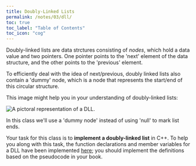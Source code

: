 ```yaml
---
title: Doubly-Linked Lists
permalink: /notes/03/dll/
toc: true
toc_label: "Table of Contents"
toc_icon: "cog"
---
```


Doubly-linked lists are data strctures consisting of _nodes_, which hold a data value and two pointers. One pointer points to the 'next' element of the data structure, and the other points to the 'previous' element. 

To efficiently deal with the idea of next/previous, doubly linked lists also contain a 'dummy' node, which is a node that represents the start/end of this circular structure. 

This image might help you in your understanding of doubly-linked lists:

![A pictoral representation of a DLL](https://i.stack.imgur.com/nlX1F.png).

In this class we'll use a 'dummy node' instead of using 'null' to mark list ends. 

Your task for this class is to **implement a doubly-linked list** in C++. To help you along with this task, the function declarations and member variables for a DLL have been implemented [here](https://github.com/alackles/CMSC-270-ST-23/blob/main/datastructs/DLList.h); you should implement the definitions based on the pseudocode in your book. 